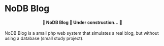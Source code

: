 # NoDB Blog

<h4 align="center"> 
	🚧  NoDB Blog 🚀 Under construction...  🚧
</h4>

NoDB Blog is a small php web system that simulates a real blog, but without using a database (small study project).
